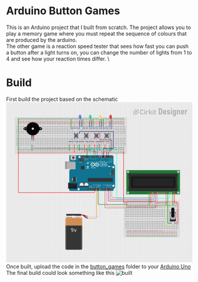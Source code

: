 # Arduino Button Games
This is an Arduino project that I built from scratch. The project allows you to play a memory game where you must repeat the 
sequence of colours that are produced by the arduino. \
The other game is a reaction speed tester that sees how fast you can push a button after a light turns on, you can change the number of lights 
from 1 to 4 and see how your reaction times differ. \

# Build
First build the project based on the schematic ![Schematic](./Schematic.png)\
Once built, upload the code in the [button_games](./button_games/button_games.ino) folder to your [Arduino Uno](https://store.arduino.cc/products/arduino-uno-rev3/)\
The final build could look something like this ![built](./Final_product.jpg)
